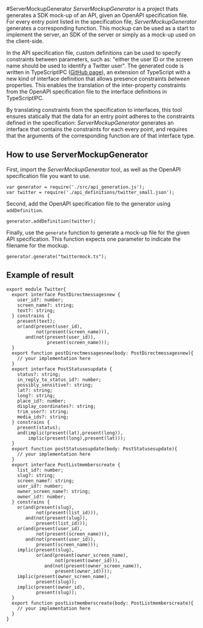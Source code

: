 #ServerMockupGenerator
*ServerMockupGenerator* is a project thats generates a SDK mock-up of an API, given an OpenAPI specification file.
For every entry point listed in the specification file, *ServerMockupGenerator* generates a corresponding function.
This mockup can be used as a start to implement the server, an SDK of the server or simply as a mock-up used on the client-side.

In the API specification file, custom definitions can be used to specify constraints between parameters, such as: "either the user ID or the screen name should be used to identify a Twitter user".
The generated code is written in TypeScriptIPC ([GitHub page](https://github.com/noostvog/TypeScriptIPC)), an extension of TypeScript with a new kind of interface definition that allows presence constraints _between_ properties.
This enables the translation of the inter-property constraints from the OpenAPI specification file to the interface definitions in TypeScriptIPC.

By translating constraints from the specification to interfaces, this tool ensures statically that the data for an entry point adheres to the constraints defined in the specification: *ServerMockupGenerator* generates an interface that contains the constraints for each every point, and requires that the arguments of the corresponding function are of that interface type.

## How to use ServerMockupGenerator
First, import the *ServerMockupGenerator* tool, as well as the OpenAPI specification file you want to use.
```
var generator = require('./src/api_generation.js');
var twitter = require('./api_definitions/twitter_small.json');
```

Second, add the OpenAPI specification file to the generator using `addDefinition`.

```
generator.addDefinition(twitter);
```

Finally, use the `generate` function to generate a mock-up file for the given API specification. This function expects one parameter to indicate the filename for the mockup. 
```
generator.generate("twittermock.ts");
```

## Example of result
```
export module Twitter{
  export interface PostDirectmessagesnew {
    user_id?: number;
    screen_name?: string;
    text?: string;
  } constrains {
    present(text);
    or(and(present(user_id),
           not(present(screen_name))),
       and(not(present(user_id)),
               present(screen_name)));
  }
  export function postDirectmessagesnew(body: PostDirectmessagesnew){
    // your implementation here
  }
  export interface PostStatusesupdate {
    status?: string;
    in_reply_to_status_id?: number;
    possibly_sensitive?: string;
    lat?: string;
    long?: string;
    place_id?: number;
    display_coordinates?: string;
    trim_user?: string;
    media_ids?: string;
  } constrains {
    present(status);
    and(implic(present(lat),present(long)),
        implic(present(long),present(lat)));
  }
  export function postStatusesupdate(body: PostStatusesupdate){
    // your implementation here
  }
  export interface PostListmemberscreate {
    list_id?: number;
    slug?: string;
    screen_name?: string;
    user_id?: number;
    owner_screen_name?: string;
    owner_id?: number;
  } constrains {
    or(and(present(slug),
           not(present(list_id))),
       and(not(present(slug)),
           present(list_id)));
    or(and(present(user_id),
           not(present(screen_name))),
       and(not(present(user_id)),
           present(screen_name)));
    implic(present(slug),
           or(and(present(owner_screen_name),
                  not(present(owner_id))),
              and(not(present(owner_screen_name)),
                  present(owner_id))));
    implic(present(owner_screen_name),
           present(slug));
    implic(present(owner_id),
           present(slug));
  }
  export function postListmemberscreate(body: PostListmemberscreate){
    // your implementation here
  }
}
```